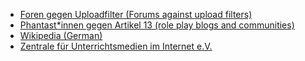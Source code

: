 * [Foren gegen Uploadfilter (Forums against upload filters)](https://foren-gegen-uploadfilter.eu/unterstuetzer/)
* [Phantast*innen gegen Artikel 13 (role play blogs and communities)](https://pga13.eu/)
* [Wikipedia (German)](https://de.wikipedia.org/wiki/Wikipedia:Meinungsbilder/Protest_gegen_EU-Urheberrechtsreform)
* [Zentrale für Unterrichtsmedien im Internet e.V.](https://www.zum.de/portal/)
